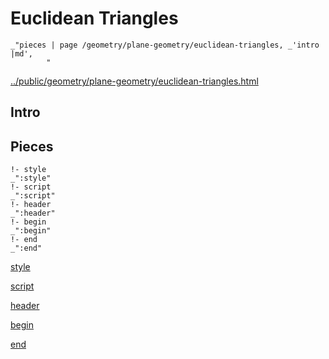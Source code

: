# Euclidean Triangles

    _"pieces | page /geometry/plane-geometry/euclidean-triangles, _'intro |md',
            "

[../public/geometry/plane-geometry/euclidean-triangles.html](# "save:")


## Intro

## Pieces

    !- style
    _":style"
    !- script
    _":script"
    !- header
    _":header"
    !- begin
    _":begin"
    !- end
    _":end"

[style]() 

[script]()

[header]()

[begin]()

[end]()

